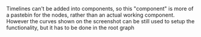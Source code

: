 Timelines can't be added into components, so this "component" is more of a pastebin for the nodes, rather than an actual working component. However the curves shown on the screenshot can be still used to setup the functionality, but it has to be done in the root graph
